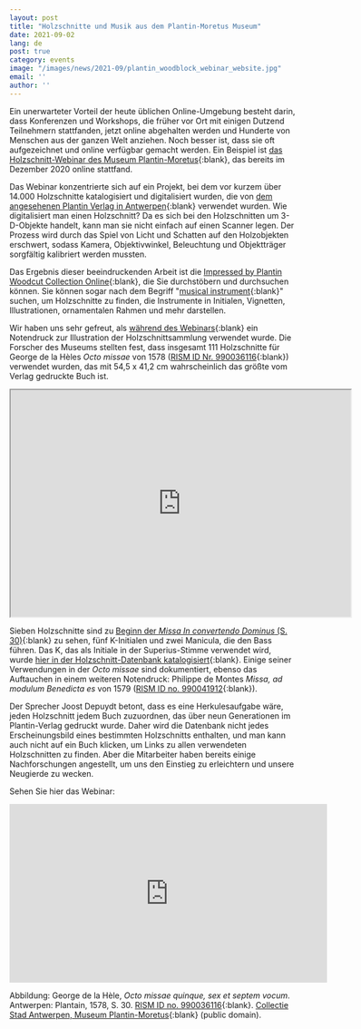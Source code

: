```yaml
---
layout: post
title: "Holzschnitte und Musik aus dem Plantin-Moretus Museum"
date: 2021-09-02
lang: de
post: true
category: events
image: "/images/news/2021-09/plantin_woodblock_webinar_website.jpg"
email: ''
author: ''
---
```


Ein unerwarteter Vorteil der heute üblichen Online-Umgebung besteht darin, dass Konferenzen und Workshops, die früher vor Ort mit einigen Dutzend Teilnehmern stattfanden, jetzt online abgehalten werden und Hunderte von Menschen aus der ganzen Welt anziehen. Noch besser ist, dass sie oft aufgezeichnet und online verfügbar gemacht werden. Ein Beispiel ist [das Holzschnitt-Webinar des Museum Plantin-Moretus](https://youtu.be/X6IM4YB7lyU){:blank}, das bereits im Dezember 2020 online stattfand.  

Das Webinar konzentrierte sich auf ein Projekt, bei dem vor kurzem über 14.000 Holzschnitte katalogisiert und digitalisiert wurden, die von [dem angesehenen Plantin Verlag in Antwerpen](https://opac.rism.info/search?View=rism&q=plantin){:blank} verwendet wurden. Wie digitalisiert man einen Holzschnitt? Da es sich bei den Holzschnitten um 3-D-Objekte handelt, kann man sie nicht einfach auf einen Scanner legen. Der Prozess wird durch das Spiel von Licht und Schatten auf den Holzobjekten erschwert, sodass Kamera, Objektivwinkel, Beleuchtung und Objektträger sorgfältig kalibriert werden mussten.

Das Ergebnis dieser beeindruckenden Arbeit ist die [Impressed by Plantin Woodcut Collection Online](https://www.museumplantinmoretus.be/en/content/impressed-plantin){:blank}, die Sie durchstöbern und durchsuchen können. Sie können sogar nach dem Begriff "[musical instrument](https://collectie.antwerpen.be/impressedbyplantin/search?tags=musical%20instrument){:blank}" suchen, um Holzschnitte zu finden, die Instrumente in Initialen, Vignetten, Illustrationen, ornamentalen Rahmen und mehr darstellen. 

Wir haben uns sehr gefreut, als [während des Webinars](https://youtu.be/X6IM4YB7lyU?t=5810){:blank} ein Notendruck zur Illustration der Holzschnittsammlung verwendet wurde. Die Forscher des Museums stellten fest, dass insgesamt 111 Holzschnitte für George de la Hèles _Octo missae_ von 1578 ([RISM ID Nr. 990036116](https://opac.rism.info/search?id=990036116&View=rism){:blank}) verwendet wurden, das mit 54,5 x 41,2 cm wahrscheinlich das größte vom Verlag gedruckte Buch ist.

<iframe src="https://dams.antwerpen.be/asset/YY7bstXkYYZcuFkr8ZXLobw4/embed/slideshow" width="600" height="400"></iframe>

Sieben Holzschnitte sind zu [Beginn der _Missa In convertendo Dominus_ (S. 30)](https://dams.antwerpen.be/asset/O1kHineAiRHtPWfbAM9WnlWq){:blank} zu sehen, fünf K-Initialen und zwei Manicula, die den Bass führen. Das K, das als Initiale in der Superius-Stimme verwendet wird, wurde [hier in der Holzschnitt-Datenbank katalogisiert](https://search.museumplantinmoretus.be/Details/collect/368088){:blank}. Einige seiner Verwendungen in der _Octo missae_ sind dokumentiert, ebenso das Auftauchen in einem weiteren Notendruck: Philippe de Montes _Missa, ad modulum Benedicta es_ von 1579 ([RISM ID no. 990041912](https://opac.rism.info/search?id=990041912&View=rism){:blank}).  

Der Sprecher Joost Depuydt betont, dass es eine Herkulesaufgabe wäre, jeden Holzschnitt jedem Buch zuzuordnen, das über neun Generationen im Plantin-Verlag gedruckt wurde. Daher wird die Datenbank nicht jedes Erscheinungsbild eines bestimmten Holzschnitts enthalten, und man kann auch nicht auf ein Buch klicken, um Links zu allen verwendeten Holzschnitten zu finden. Aber die Mitarbeiter haben bereits einige Nachforschungen angestellt, um uns den Einstieg zu erleichtern und unsere Neugierde zu wecken.

Sehen Sie hier das Webinar:  
<iframe width="560" height="315" src="https://www.youtube.com/embed/X6IM4YB7lyU?start=5810" title="YouTube video player" frameborder="0" allow="accelerometer; autoplay; clipboard-write; encrypted-media; gyroscope; picture-in-picture" allowfullscreen></iframe>  
 
Abbildung: George de la Hèle, _Octo missae quinque, sex et septem vocum_. Antwerpen: Plantain, 1578, S. 30. [RISM ID no. 990036116](https://opac.rism.info/search?id=990036116&View=rism){:blank}. [Collectie Stad Antwerpen, Museum Plantin-Moretus](https://dams.antwerpen.be/asset/O1kHineAiRHtPWfbAM9WnlWq){:blank} (public domain). 
